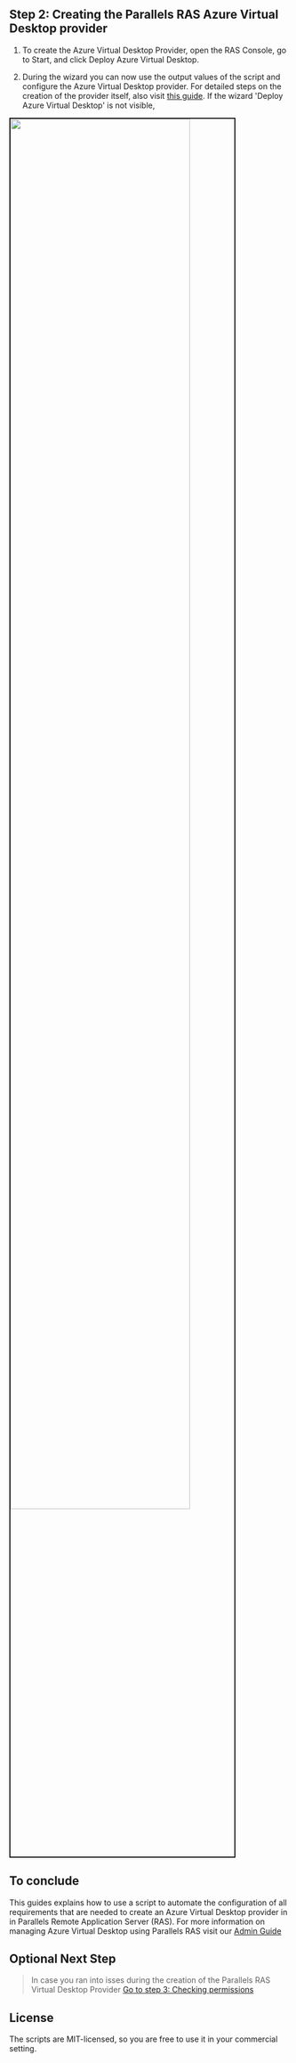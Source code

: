 ## Step 2: Creating the Parallels RAS Azure Virtual Desktop provider

1. To create the Azure Virtual Desktop Provider, open the RAS Console, go to Start, and click Deploy Azure Virtual Desktop.

2. During the wizard you can now use the output values of the script and configure the Azure Virtual Desktop provider. For detailed steps on the creation of the provider itself, also visit [this guide](https://download.parallels.com/ras/v19/docs/en_US/Parallels-RAS-19-Administrators-Guide/47005.htm). If the wizard 'Deploy Azure Virtual Desktop' is not visible, 

<tab><image src=./images/17.png width=80% border=2px>

## To conclude

This guides explains how to use a script to automate the configuration of all requirements that are needed to create an Azure Virtual Desktop provider in in Parallels Remote Application Server (RAS). For more information on managing Azure Virtual Desktop using Parallels RAS visit our [Admin Guide](https://download.parallels.com/ras/v19/docs/en_US/Parallels-RAS-19-Administrators-Guide/46741.htm)

## Optional Next Step 

>In case you ran into isses during the creation of the Parallels RAS Virtual Desktop Provider
[Go to step 3: Checking permissions](./3.confirmpermissions.md)

## License 

The scripts are MIT-licensed, so you are free to use it in your commercial setting.
